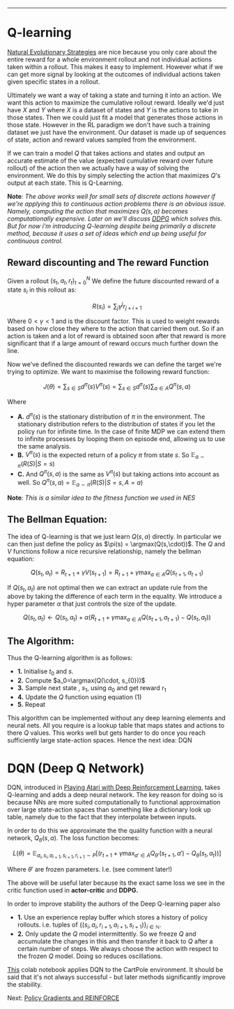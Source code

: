 ___

# Q-learning

[Natural Evolutionary Strategies](#/posts/continuous-control-rl-new) are nice because you only care about the entire reward for a whole environment rollout and not individual actions taken within a rollout. This makes it easy to implement. However what if we can get more signal by looking at the outcomes of individual actions taken given specific states in a rollout. 

Ultimately we want a way of taking a state and turning it into an action. We want this action to maximize the cumulative rollout reward. Ideally we'd just have $X$ and $Y$ where $X$ is a dataset of states and $Y$ is the actions to take in those states. Then we could just fit a model that generates those actions in those state. However in the RL paradigm we don't have such a training dataset we just have the environment. Our dataset is made up of sequences of state, action and reward values sampled from the environment.

If we can train a model $Q$ that takes actions and states and output an accurate estimate of the value (expected cumulative reward over future rollout) of the action then we actually have a way of solving the environment. We do this by simply selecting the action that maximizes $Q$'s output at each state. This is Q-Learning.

__Note__: _The above works well for small sets of discrete actions however if we're applying this to continuous action problems there is an obvious issue. Namely, computing the action that maximizes $Q(s, a)$ becomes computationally expensive. Later on we'll discuss [DDPG](#/posts/continuous-control-rl-ddpg) which solves this. But for now i'm introducing Q-learning despite being primarily a discrete method, because it uses a set of ideas which end up being useful for continuous control._

## Reward discounting and The reward Function

Given a rollout $(s_t, a_t, r_t)_{t=0}^{N}$ We define the future discounted reward of a state $s_i$ in this rollout as:

$$
R(s_i)=\sum_j\gamma^j r_{j+i+1}
$$

Where $0<\gamma<1$ and is the discount factor. This is used to weight rewards based on how close they where to the action that carried them out. So if an action is taken and a lot of reward is obtained soon after that reward is more significant that if a large amount of reward occurs much further down the line.

Now we’ve defined the discounted rewards we can define the target we're trying to optimize. We want to maximise the following reward function:

$$
J(\theta) = \sum_{s\in S}d^\pi(s)V^\pi(s)=\sum_{s\in S}d^\pi(s)\sum_{a\in A}Q^\pi(s, a)
$$

Where

- __A.__ $d^\pi(s)$ is the stationary distribution of $\pi$ in the environment. The stationary distribution refers to the distribution of states if you let the policy run for infinite time. In the case of finite MDP we can extend them to infinite processes by looping them on episode end, allowing us to use the same analysis.
- __B.__ $V^{\pi}(s)$ is the expected return of a policy $\pi$ from state $s$. So $\mathbb{E}_{a\sim \pi}(R(S)|S=s)$
- __C.__ And $Q^{\pi}(s,a)$ is the same as $V^{\pi}(s)$ but taking actions into account as well. So $Q^\pi(s,a) = \mathbb{E}_{a\sim \pi}(R(S)|S=s, A=a)$

__Note__: _This is a similar idea to the fitness function we used in NES_

## The Bellman Equation:

The idea of Q-learning is that we just learn $Q(s, a)$ directly. In particular we can then just define the policy as $\pi(s) = \argmax(Q(s,\cdot))$. The $Q$ and $V$ functions follow a nice recursive relationship, namely the bellman equation:

$$
Q(s_t,a_t)=R_{t+1} + \gamma V(s_{t+1}) = R_{t+1} + \gamma \max_{a\in A} Q(s_{t+1},a_{t+1}) 
$$

If $Q(s_t,a_t)$ are not optimal then we can extract an update rule from the above by taking the difference of each term in the equality. We introduce a hyper parameter $\alpha$ that just controls the size of the update. 

$$
\begin{equation}
Q(s_t,a_t) \leftarrow Q(s_t,a_t)  + \alpha (R_{t+1} + \gamma \max_{a\in A} Q(s_{t+1},a_{t+1}) - Q(s_t,a_t))
\end{equation}
$$

## The Algorithm:

Thus the Q-learning algorithm is as follows:

- __1.__ Initialise $t_0$ and $s$. 
- __2.__ Compute $a_0=\argmax(Q(\cdot, s_{0}))$
- __3.__ Sample next state , $s_1$, using $a_0$ and get reward $r_1$
- __4.__ Update the $Q$ function using equation (1)
- __5.__ Repeat

This algorithm can be implemented without any deep learning elements and neural nets. All you require is a lookup table that maps states and actions to there $Q$ values. This works well but gets harder to do once you reach sufficiently large state-action spaces. Hence the next idea: DQN

# DQN (Deep Q Network)

DQN, introduced in [Playing Atari with Deep Reinforcement Learning](https://www.cs.toronto.edu/~vmnih/docs/dqn.pdf), takes Q-learning and adds a deep neural network. The key reason for doing so is because NNs are more suited computationally to functional approximation over large state-action spaces than something like a dictionary look up table, namely due to the fact that they interpolate between inputs.

In order to do this we approximate the the quality function with a neural network, $Q_\theta(s, a)$. The loss function becomes:

$$
L(\theta)=\mathbb{E}_{a_i,s_i,a_{i+1},s_{i+1},r_{i+1}\sim P}[(r_{t+1}  + \gamma \max_{a'\in A} Q_{\theta'}(s_{t+1},a') - Q_\theta(s_t,a_t))]
$$

Where $\theta'$ are frozen parameters. I.e. (see comment later!)

The above will be useful later because its the exact same loss we see in the critic function used in **actor-critic** and **DDPG.**

In order to improve stability the authors of the Deep Q-learning paper also 

- __1.__ Use an experience replay buffer which stores a history of policy rollouts. i.e. tuples of $\{(s_i, a_i, r_{i+1}, a_{i+1}, s_{i+1})\}_{i\in\mathbb{N}}$.
- __2.__ Only update the $Q$ model intermittently. So we freeze $Q$ and accumulate the changes in this and then transfer it back to $Q$ after a certain number of steps. We always choose the action with respect to the frozen $Q$ model. Doing so reduces oscillations.

[This](https://gist.github.com/mauicv/2f2b3afea4de11fee343e4863cf354c3) colab notebook applies DQN to the CartPole environment. It should be said that it's not always successful - but later methods significantly improve the stability.

Next: [Policy Gradients and REINFORCE](#/posts/continuous-control-rl-policy-gradients)